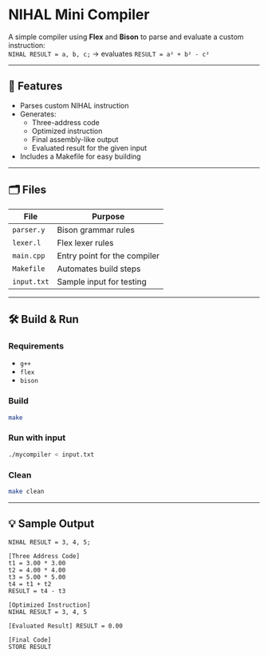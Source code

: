 # NIHAL Mini Compiler

A simple compiler using **Flex** and **Bison** to parse and evaluate a custom instruction:  
`NIHAL RESULT = a, b, c;` → evaluates `RESULT = a² + b² - c²`

---

## 📌 Features

- Parses custom NIHAL instruction
- Generates:
  - Three-address code
  - Optimized instruction
  - Final assembly-like output
  - Evaluated result for the given input
- Includes a Makefile for easy building

---

## 🗂️ Files

| File         | Purpose                          |
|--------------|----------------------------------|
| `parser.y`   | Bison grammar rules              |
| `lexer.l`    | Flex lexer rules                 |
| `main.cpp`   | Entry point for the compiler     |
| `Makefile`   | Automates build steps            |
| `input.txt`  | Sample input for testing         |

---

## 🛠️ Build & Run

### Requirements

- `g++`
- `flex`
- `bison`

### Build

```bash
make
```

### Run with input

```bash
./mycompiler < input.txt
```

### Clean

```bash
make clean
```

---

## 💡 Sample Output

```
NIHAL RESULT = 3, 4, 5;
```

```
[Three Address Code]
t1 = 3.00 * 3.00
t2 = 4.00 * 4.00
t3 = 5.00 * 5.00
t4 = t1 + t2
RESULT = t4 - t3

[Optimized Instruction]
NIHAL RESULT = 3, 4, 5

[Evaluated Result] RESULT = 0.00

[Final Code]
STORE RESULT
```


